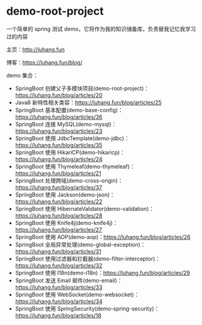 # demo-root-project
一个简单的 spring 测试 demo，它将作为我的知识储备库，负责替我记忆我学习过的内容

主页：http://luhang.fun

博客：https://luhang.fun/blog/

demo 集合：
- SpringBoot 创建父子多模块项目(demo-root-project)：https://luhang.fun/blog/articles/20
- Java8 新特性相关类容：https://luhang.fun/blog/articles/25
- SpringBoot 基本配置(demo-base-config)：https://luhang.fun/blog/articles/36
- SpringBoot 连接 MySQL(demo-mysql)：https://luhang.fun/blog/articles/23
- SpringBoot 使用 JdbcTemplate(demo-jdbc)：https://luhang.fun/blog/articles/35
- SpringBoot 使用 HikariCP(demo-hikaricp)：https://luhang.fun/blog/articles/24
- SpringBoot 使用 Thymeleaf(demo-thymeleaf)：https://luhang.fun/blog/articles/21
- SpringBoot 处理跨域(demo-cross-origin)：https://luhang.fun/blog/articles/37
- SpringBoot 使用 Jackson(demo-json)：https://luhang.fun/blog/articles/22
- SpringBoot 使用 HibernateValidator(demo-validation)：https://luhang.fun/blog/articles/28
- SpringBoot 使用 Knife4j(demo-knife4j)：https://luhang.fun/blog/articles/27
- SpringBoot 使用 AOP(demo-aop)：https://luhang.fun/blog/articles/26
- SpringBoot 全局异常处理(demo-global-exception)：https://luhang.fun/blog/articles/31
- SpringBoot 使用过滤器和拦截器(demo-filter-interceptor)：https://luhang.fun/blog/articles/32
- SpringBoot 使用 I18n(demo-i18n)：https://luhang.fun/blog/articles/29
- SpringBoot 发送 Email 邮件(demo-email)：https://luhang.fun/blog/articles/33
- SpringBoot 使用 WebSocket(demo-websocket)：https://luhang.fun/blog/articles/34
- SpringBoot 使用 SpringSecurity(demo-spring-security)：https://luhang.fun/blog/articles/18